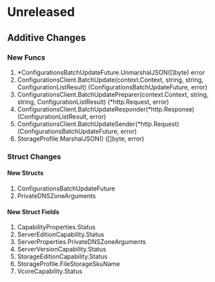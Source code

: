 # Unreleased

## Additive Changes

### New Funcs

1. *ConfigurationsBatchUpdateFuture.UnmarshalJSON([]byte) error
1. ConfigurationsClient.BatchUpdate(context.Context, string, string, ConfigurationListResult) (ConfigurationsBatchUpdateFuture, error)
1. ConfigurationsClient.BatchUpdatePreparer(context.Context, string, string, ConfigurationListResult) (*http.Request, error)
1. ConfigurationsClient.BatchUpdateResponder(*http.Response) (ConfigurationListResult, error)
1. ConfigurationsClient.BatchUpdateSender(*http.Request) (ConfigurationsBatchUpdateFuture, error)
1. StorageProfile.MarshalJSON() ([]byte, error)

### Struct Changes

#### New Structs

1. ConfigurationsBatchUpdateFuture
1. PrivateDNSZoneArguments

#### New Struct Fields

1. CapabilityProperties.Status
1. ServerEditionCapability.Status
1. ServerProperties.PrivateDNSZoneArguments
1. ServerVersionCapability.Status
1. StorageEditionCapability.Status
1. StorageProfile.FileStorageSkuName
1. VcoreCapability.Status
